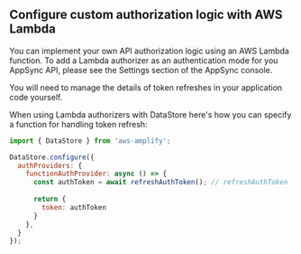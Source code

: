 ## Configure custom authorization logic with AWS Lambda

You can implement your own API authorization logic using an AWS Lambda function. To add a Lambda authorizer as an authentication mode for you AppSync API, please see the Settings section of the AppSync console.

You will need to manage the details of token refreshes in your application code yourself. 

When using Lambda authorizers with DataStore here's how you can specify a function for handling token refresh:

```js
import { DataStore } from 'aws-amplify';

DataStore.configure({
  authProviders: {
    functionAuthProvider: async () => {
      const authToken = await refreshAuthToken(); // refreshAuthToken 
      
      return {
        token: authToken
      }
    },
  }
});
```
